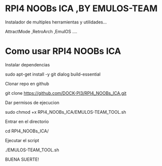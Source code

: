 # RPI4 NOOBs ICA ,BY EMULOS-TEAM
 Instalador de multiples herramientas y utilidades...

 AttractMode ,RetroArch ,EmulOS ....
 
 # Como usar RPI4 NOOBs ICA
 
 Instalar dependencias
 
 sudo apt-get install -y git dialog build-essential
 
 Clonar repo en github
 
 git clone https://github.com/DOCK-PI3/RPI4_NOOBs_ICA.git
 
 Dar permisos de ejecucion
 
 sudo chmod +x RPI4_NOOBs_ICA/EMULOS-TEAM_TOOL.sh
 
 Entrar en el directorio
 
 cd RPI4_NOOBs_ICA/
 
 
 Ejecutar el script
 
 ./EMULOS-TEAM_TOOL.sh
 
 
BUENA SUERTE!